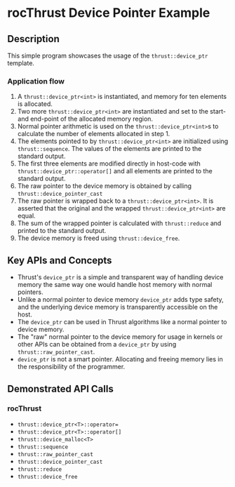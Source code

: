 # rocThrust Device Pointer Example

## Description
This simple program showcases the usage of the `thrust::device_ptr` template.

### Application flow 
1. A `thrust::device_ptr<int>` is instantiated, and memory for ten elements is allocated.
2. Two more `thrust::device_ptr<int>` are instantiated and set to the start- and end-point of the allocated memory region.
3. Normal pointer arithmetic is used on the `thrust::device_ptr<int>`s to calculate the number of elements allocated in step 1.
4. The elements pointed to by `thrust::device_ptr<int>` are initialized using `thrust::sequence`. The values of the elements are printed to the standard output.
5. The first three elements are modified directly in host-code with `thrust::device_ptr::operator[]` and all elements are printed to the standard output.
6. The raw pointer to the device memory is obtained by calling `thrust::device_pointer_cast`
7. The raw pointer is wrapped back to a `thrust::device_ptr<int>`. It is asserted that the original and the wrapped `thrust::device_ptr<int>` are equal.
8. The sum of the wrapped pointer is calculated with `thrust::reduce` and printed to the standard output.
9. The device memory is freed using `thrust::device_free`.

## Key APIs and Concepts
- Thrust's `device_ptr` is a simple and transparent way of handling device memory the same way one would handle host memory with normal pointers.
- Unlike a normal pointer to device memory `device_ptr` adds type safety, and the underlying device memory is transparently accessible on the host.
- The `device_ptr` can be used in Thrust algorithms like a normal pointer to device memory.
- The "raw" normal pointer to the device memory for usage in kernels or other APIs can be obtained from a `device_ptr` by using `thrust::raw_pointer_cast`.
- `device_ptr` is not a smart pointer. Allocating and freeing memory lies in the responsibility of the programmer.

## Demonstrated API Calls
### rocThrust
- `thrust::device_ptr<T>::operator=`
- `thrust::device_ptr<T>::operator[]`
- `thrust::device_malloc<T>`
- `thrust::sequence`
- `thrust::raw_pointer_cast`
- `thrust::device_pointer_cast`
- `thrust::reduce`
- `thrust::device_free`
